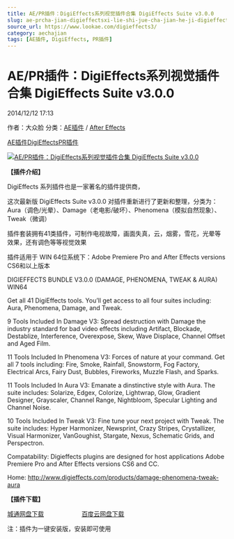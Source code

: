 ```yaml
---
title: AE/PR插件：DigiEffects系列视觉插件合集 DigiEffects Suite v3.0.0
slug: ae-prcha-jian-digieffectsxi-lie-shi-jue-cha-jian-he-ji-digieffects-suite-v3-0-0
source_url: https://www.lookae.com/digieffects3/
category: aechajian
tags: [AE插件, DigiEffects, PR插件]
---
```

# AE/PR插件：DigiEffects系列视觉插件合集 DigiEffects Suite v3.0.0

2014/12/12 17:13

作者：大众脸
分类：[AE插件](https://www.lookae.com/after-effects/aechajian/) / [After Effects](https://www.lookae.com/after-effects/)

[AE插件](https://www.lookae.com/tag/ae%e6%8f%92%e4%bb%b6/)[DigiEffects](https://www.lookae.com/tag/digieffects/)[PR插件](https://www.lookae.com/tag/pr%e6%8f%92%e4%bb%b6/)

[![AE/PR插件：DigiEffects系列视觉插件合集 DigiEffects Suite v3.0.0 ](https://www.lookae.com/wp-content/uploads/2014/12/DigiEffects-Suite.jpg "AE/PR插件：DigiEffects系列视觉插件合集 DigiEffects Suite v3.0.0 -LookAE.com")](https://www.lookae.com/wp-content/uploads/2014/12/DigiEffects-Suite.jpg)

**【插件介绍】**

DigiEffects 系列插件也是一家著名的插件提供商，

这次最新版 DigiEffects Suite v3.0.0 对插件重新进行了更新和整理，分类为：Aura（调色/光晕）、Damage（老电影/破坏）、Phenomena（模拟自然现象）、Tweak（微调）

插件套装拥有41类插件，可制作电视故障，画面失真，云，烟雾，雪花，光晕等效果，还有调色等等视觉效果

插件适用于 WIN 64位系统下：Adobe Premiere Pro and After Effects versions CS6和以上版本

DIGIEFFECTS BUNDLE V3.0.0 (DAMAGE, PHENOMENA, TWEAK & AURA) WIN64

Get all 41 DigiEffects tools. You’ll get access to all four suites including: Aura, Phenomena, Damage, and Tweak.

9 Tools Included In Damage V3: Spread destruction with Damage the industry standard for bad video effects including Artifact, Blockade, Destablize, Interference, Overexpose, Skew, Wave Displace, Channel Offset and Aged Film.

11 Tools Included In Phenomena V3: Forces of nature at your command. Get all 7 tools including: Fire, Smoke, Rainfall, Snowstorm, Fog Factory, Electrical Arcs, Fairy Dust, Bubbles, Fireworks, Muzzle Flash, and Sparks.

11 Tools Included In Aura V3: Emanate a dinstinctive style with Aura. The suite includes: Solarize, Edgex, Colorize, Lightwrap, Glow, Gradient Designer, Grayscaler, Channel Range, Nightbloom, Specular Lighting and Channel Noise.

10 Tools Included In Tweak V3: Fine tune your next project with Tweak. The suite includes: Hyper Harmonizer, Newsprint, Crazy Stripes, Crystallizer, Visual Harmonizer, VanGoughist, Stargate, Nexus, Schematic Grids, and Perspectron.

Compatability: Digieffects plugins are designed for host applications Adobe Premiere Pro and After Effects versions CS6 and CC.

Home: http://www.digieffects.com/products/damage-phenomena-tweak-aura

**【插件下载】**

[城通网盘下载](https://www.400gb.com/file/80287840)                      [百度云网盘下载](https://pan.baidu.com/s/1eQ8GvBk)

注：插件为一键安装版，安装即可使用
